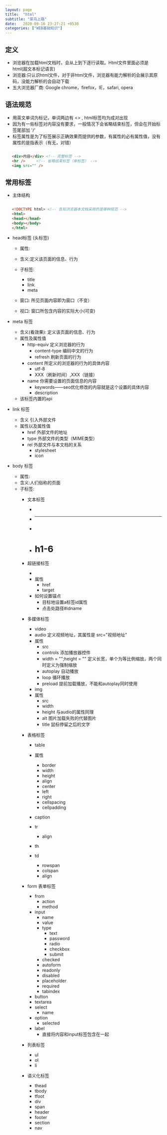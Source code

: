 ```yaml
---
layout: page
title:  "html"
subtitle: "菜鸟上路"
date:   2020-09-16 23:27:21 +0530
categories: ["WEB基础知识"]
---
```


  ## 定义
  - 浏览器在加载html文档时，会从上到下逐行读取。Html文件里面必须是html(超文本标记语言)
  - 浏览器:只认识html文件，对于非html文件，浏览器有能力解析的会展示其原码，没能力解析的会自动下载
  - 五大浏览器厂商: Google chrome，firefox，IE，safari, opera

  ## 语法规范
  - 用英文单词为标记，单词两边有 <> , html标签均为成对出现
  - 因为有一些标签对内容没有要求，一般情况下会省略结束标签，但会在开始标签尾部加 '/'
  - 标签属性是为了标签展示正确效果而提供的参数，有属性的必有属性值，没有属性的是指表示（有无，对错）
  ```html

     <div>内容</div> <!-- 完整标签 -->
     <hr />     <!-- 省略结束标签（单标签） -->
     <img src="" />

  ```
  ## 常用标签

  - 主体结构

  ```html
    
     <!DOCTYPE html> <!-- 告知浏览器本文档采用的是哪种规范 -->
     <html>
     <head></head>
     <body></body>
     </html>

  ```

- head标签 (头标签)
     - 属性:
     - 含义:定义该页面的信息、行为
     - 子标签:
         - title
         - link
         - meta

    - 窗口: 所见页面内容即为窗口（不变）
    - 视口: 窗口所包含内容的实际大小(可变)

 - meta 标签
     - 含义(看效果): 定义该页面的信息、行为 
     - 属性及属性值
         - http-equiv 定义浏览器的行为
             - content-type 编码中文的行为
             - refresh 刷新页面的行为
         - content 所定义的浏览器的行为的具体内容
             - utf-8
             - XXX（刷新时间）,XXX（链接）
         - name 你需要设置的页面信息的内容
             - keywords——seo优化修改的内容就是这个设置的具体内容
             - description
     - 该标签内置的api

 - link 标签
     - 含义 引入外部文件
     - 属性以及属性值 
         - href 外部文件的地址
         - type 外部文件的类型（MIME类型）
         - rel 外部文件与本文档的关系
             - stylesheet
             - icon

- body 标签
     - 属性:
     - 含义:人们俗称的页面
     - 子标签:
        - 文本标签
             - <br />
             - <hr />
             - <p></p>
             - <h1> h1-6</h1>
        - 超链接标签 
             - <a></a>
             - 属性
                 - href
                 - target
             - 如何设置锚点
                 - 目标地设置a标签id属性
                 - 点击处路径#idname

         - 多媒体标签
             - video
             - audio 定义视频地址，其属性是 src="视频地址"
             - 属性
                 - src
                 - controls 添加播放器控件
                 - width = "";height = "" 定义长宽，单个为等比例缩放，两个同时定义为强制缩放
                 - autoplay 自动播放
                 - loop 循环播放
                 - preload 提前加载播放，不能和autoplay同时使用
             - img 
             - 属性
                 - src
                 - width
                 - height 与audio的属性同理
                 - alt 图片加载失败的代替图片
                 - title 鼠标停留之后的文字

         - 表格标签
             - table 
             - 属性
                 - border
                 - width
                 - height
                 - align
                 - center
                 - left
                 - right
                 - cellspacing
                 - cellpadding

             - caption
             - tr
                 - align
             - th
             - td
                 - rowspan
                 - colspan
                 - align

         - form 表单标签
             - from
                 - action
                 - method
             - input
                 - name
                 - value
                 - type
                     - text
                     - password
                     - radio
                     - checkbox
                     - submit
                 - checked
                 - autoform
                 - readonly
                 - disabled
                 - placeholder
                 - required
                 - tabindex
             - button
             - textarea
             - select
                 - name
             - option
                 - selected
             - label 
                 - 直接将内容和input标签包含在一起
         - 列表标签
             - ul
             - ol
             - li
         - 语义化标签
             - thead
             - tbody
             - tfoot
             - div
             - span
             - header
             - footer
             - section
             - nav
        

            
            
